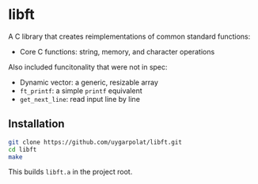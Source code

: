 # libft

A C library that creates reimplementations of common standard functions:

* Core C functions: string, memory, and character operations

Also included funcitonality that were not in spec:

* Dynamic vector: a generic, resizable array
* `ft_printf`: a simple `printf` equivalent
* `get_next_line`: read input line by line

## Installation

```bash
git clone https://github.com/uygarpolat/libft.git
cd libft
make
```

This builds `libft.a` in the project root.

